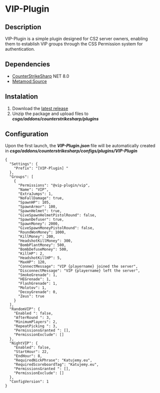 # VIP-Plugin

## Description
VIP-Plugin is a simple plugin designed for CS2 server owners, enabling them to establish VIP groups through the CSS Permission system for authentication.

## Dependencies
- [CounterStrikeSharp](https://github.com/roflmuffin/CounterStrikeSharp/releases) NET 8.0
- [Metamod:Source](https://www.sourcemm.net/downloads.php/?branch=master)

## Instalation
1. Download the [latest release](https://github.com/CS-GEJMERZY/VIP-Plugin/releases/latest)
2. Unzip the package and upload files to **_csgo/addons/counterstrikesharp/plugins_**

## Configuration
Upon the first launch, the **_VIP-Plugin.json_**  file will be automatically created in **_csgo/addons/counterstrikesharp/configs/plugins/VIP-Plugin_**
```
{
  "Settings": {
    "Prefix": "[VIP-Plugin] "
  },
  "Groups": [
    {
      "Permissions": "@vip-plugin/vip",
      "Name": "VIP",
      "ExtraJumps": 1,
      "NoFallDamage": true,
      "SpawnHP": 105,
      "SpawnArmor": 100,
      "SpawnHelmet": true,
      "GiveSpawnHelmetPistolRound": false,
      "SpawnDefuser": true,
      "SpawnMoney": 2000,
      "GiveSpawnMoneyPistolRound": false,
      "RoundWonMoney": 1000,
      "KillMoney": 200,
      "HeadshotKillMoney": 300,
      "BombPlantMoney": 500,
      "BombDefuseMoney": 500,
      "KillHP": 2,
      "HeadshotKillHP": 5,
      "MaxHP": 120,
      "ConnectMessage": "VIP {playername} joined the server",
      "DisconnectMessage": "VIP {playername} left the server",
      "SmokeGrenade": 1,
      "HEGrenade": 1,
      "FlashGrenade": 1,
      "Molotov": 1,
      "DecoyGrenade": 0,
      "Zeus": true
    }
  ],
  "RandomVIP": {
    "Enabled ": false,
    "AfterRound ": 3,
    "MinimumPlayers": 2,
    "RepeatPicking ": 3,
    "PermissionsGranted ": [],
    "PermissionExclude": []
  },
  "NightVIP": {
    "Enabled": false,
    "StartHour": 22,
    "EndHour": 8,
    "RequiredNickPhrase": "Katujemy.eu",
    "RequiredScoreboardTag": "Katujemy.eu",
    "PermissionsGranted ": [],
    "PermissionExclude": []
  },
  "ConfigVersion": 1
}
```
